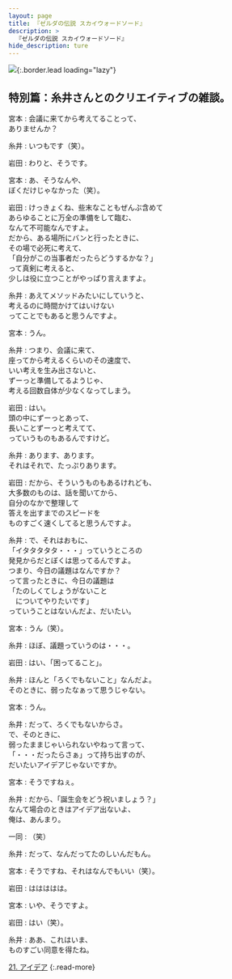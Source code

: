 ```yaml
---
layout: page
title: 『ゼルダの伝説 スカイウォードソード』
description: >
  『ゼルダの伝説 スカイウォードソード』
hide_description: ture
---
```


![](/others/interviews/jp/wii/souj/sp/img/mainvisual20.jpg){:.border.lead loading="lazy"}

## 特別篇：糸井さんとのクリエイティブの雑談。

宮本
: 会議に来てから考えてることって、<br>ありませんか？

糸井
: いつもです（笑）。

岩田
: わりと、そうです。

宮本
: あ、そうなんや、<br>ぼくだけじゃなかった（笑）。

岩田
: けっきょくね、些末なこともぜんぶ含めて<br>あらゆることに万全の準備をして臨む、<br>なんて不可能なんですよ。<br>だから、ある場所にバンと行ったときに、<br>その場で必死に考えて、<br>「自分がこの当事者だったらどうするかな？」<br>って真剣に考えると、<br>少しは役に立つことがやっぱり言えますよ。

糸井
: あえてメソッドみたいにしていうと、<br>考えるのに時間かけてはいけない<br>ってことでもあると思うんですよ。

宮本
: うん。

糸井
: つまり、会議に来て、<br>座ってから考えるくらいのその速度で、<br>いい考えを生み出さないと、<br>ずーっと準備してるようじゃ、<br>考える回数自体が少なくなってしまう。

岩田
: はい。<br>頭の中にずーっとあって、<br>長いことずーっと考えてて、<br>っていうものもあるんですけど。

糸井
: あります、あります。<br>それはそれで、たっぷりあります。

岩田
: だから、そういうものもあるけれども、<br>大多数のものは、話を聞いてから、<br>自分のなかで整理して<br>答えを出すまでのスピードを<br>ものすごく速くしてると思うんですよ。

糸井
: で、それはおもに、<br>「イタタタタタ・・・」っていうところの<br>発見からだとぼくは思ってるんですよ。<br>つまり、今日の議題はなんですか？<br>って言ったときに、今日の議題は<br>「たのしくてしょうがないこと<br>　についてやりたいです」<br>っていうことはないんだよ、だいたい。

宮本
: うん（笑）。

糸井
: ほぼ、議題っていうのは・・・。

岩田
: はい、「困ってること」。

糸井
: ほんと「ろくでもないこと」なんだよ。<br>そのときに、弱ったなぁって思うじゃない。

宮本
: うん。

糸井
: だって、ろくでもないからさ。<br>で、そのときに、<br>弱ったままじゃいられないやねって言って、<br>「・・・だったらさぁ」って持ち出すのが、<br>だいたいアイデアじゃないですか。

宮本
: そうですねぇ。

糸井
: だから、「誕生会をどう祝いましょう？」<br>なんて場合のときはアイデア出ないよ、<br>俺は、あんまり。

一同
: （笑）

糸井
: だって、なんだってたのしいんだもん。

宮本
: そうですね、それはなんでもいい（笑）。

岩田
: ははははは。

宮本
: いや、そうですよ。

岩田
: はい（笑）。

糸井
: ああ、これはいま、<br>ものすごい同意を得たね。

[21. アイデア](21.md)
{:.read-more}

